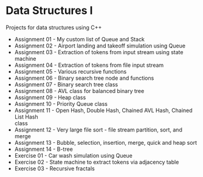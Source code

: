 # Data Structures I

Projects for data structures using C++

* Assignment 01 - My custom list of Queue and Stack
* Assignment 02 - Airport landing and takeoff simulation using Queue
* Assignment 03 - Extraction of tokens from input stream using state machine
* Assignment 04 - Extraction of tokens from file input stream
* Assignment 05 - Various recursive functions
* Assignment 06 - Binary search tree node and functions
* Assignment 07 - Binary search tree class
* Assignment 08 - AVL class for balanced binary tree
* Assignment 09 - Heap class
* Assignment 10 - Priority Queue class
* Assignment 11 - Open Hash, Double Hash, Chained AVL Hash, Chained List Hash\
                  class
* Assignment 12 - Very large file sort - file stream partition, sort, and merge
* Assignment 13 - Bubble, selection, insertion, merge, quick and heap sort
* Assignment 14 - B-tree
* Exercise 01 - Car wash simulation using Queue
* Exercise 02 - State machine to extract tokens via adjacency table
* Exercise 03 - Recursive fractals